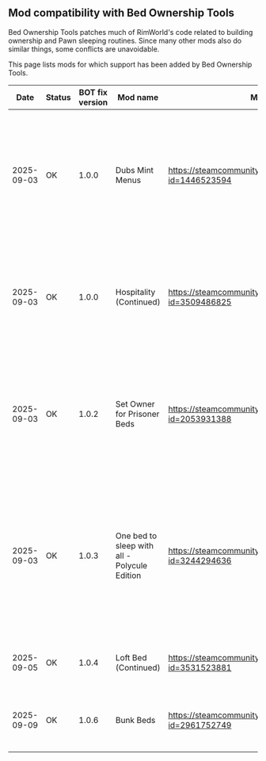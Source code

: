 ## Mod compatibility with Bed Ownership Tools

Bed Ownership Tools patches much of RimWorld's code related to building ownership and Pawn sleeping routines.
Since many other mods also do similar things, some conflicts are unavoidable.

This page lists mods for which support has been added by Bed Ownership Tools.

| Date       | Status | BOT fix version | Mod name                                     | Mod URL                                                           | Remarks                                                                                                                                                                                |
|------------|--------|-----------------|----------------------------------------------|-------------------------------------------------------------------|----------------------------------------------------------------------------------------------------------------------------------------------------------------------------------------|
| 2025-09-03 | OK     | 1.0.0           | Dubs Mint Menus                              | https://steamcommunity.com/sharedfiles/filedetails/?id=1446523594 | No patches. BOT's assignment group feature should work with most UI mods that lightly augment the vanilla assignment dialog.                                                           |
| 2025-09-03 | OK     | 1.0.0           | Hospitality (Continued)                      | https://steamcommunity.com/sharedfiles/filedetails/?id=3509486825 | BOT adds a Harmony patch against Hospitality's code. BOT locks out its features from being used on guest beds.                                                                         |
| 2025-09-03 | OK     | 1.0.2           | Set Owner for Prisoner Beds                  | https://steamcommunity.com/sharedfiles/filedetails/?id=2053931388 | No patches. BOT only touches assignment candidate lists for non-prisoner, non-medical beds as of v1.0.2.                                                                               |
| 2025-09-03 | OK     | 1.0.3           | One bed to sleep with all - Polycule Edition | https://steamcommunity.com/sharedfiles/filedetails/?id=3244294636 | BOT adds Harmony patches and remote calls against OBTSWA's code. BOT locks out the communal bed feature when polyamory mode is enabled on a bed.                                       |
| 2025-09-05 | OK     | 1.0.4           | Loft Bed (Continued)                         | https://steamcommunity.com/sharedfiles/filedetails/?id=3531523881 | BOT adds Harmony patches against Loft Bed.                                                                                                                                             |
| 2025-09-09 | OK     | 1.0.6           | Bunk Beds                                    | https://steamcommunity.com/sharedfiles/filedetails/?id=2961752749 | BOT adds Harmony patches and a remote call against Bunk Beds.                                                                                                                          |
